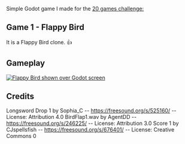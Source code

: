 Simple Godot game I made for the [20 games challenge:](https://20_games_challenge.gitlab.io/) 

## Game 1 - Flappy Bird

It is a Flappy Bird clone. 👍

## Gameplay

[![Flappy Bird shown over Godot screen](http://img.youtube.com/vi/XiS0pigH-lo/0.jpg)](http://www.youtube.com/watch?v=XiS0pigH-lo "Flappy Bird clone made in Godot")

## Credits
Longsword Drop 1 by Sophia_C -- https://freesound.org/s/525160/ -- License: Attribution 4.0
BirdFlap1.wav by AgentDD -- https://freesound.org/s/246225/ -- License: Attribution 3.0
Score 1 by CJspellsfish -- https://freesound.org/s/676401/ -- License: Creative Commons 0
